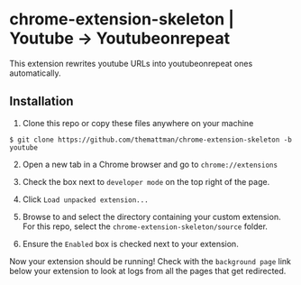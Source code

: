 # chrome-extension-skeleton | Youtube -> Youtubeonrepeat

This extension rewrites youtube URLs into youtubeonrepeat ones automatically.

## Installation

1) Clone this repo or copy these files anywhere on your machine

`$ git clone https://github.com/themattman/chrome-extension-skeleton -b youtube`

2) Open a new tab in a Chrome browser and go to `chrome://extensions`

3) Check the box next to `developer mode` on the top right of the page.

4) Click `Load unpacked extension...`

5) Browse to and select the directory containing your custom extension. For this repo, select the `chrome-extension-skeleton/source` folder.

6) Ensure the `Enabled` box is checked next to your extension.

Now your extension should be running! Check with the `background page` link
below your extension to look at logs from all the pages that get redirected.
